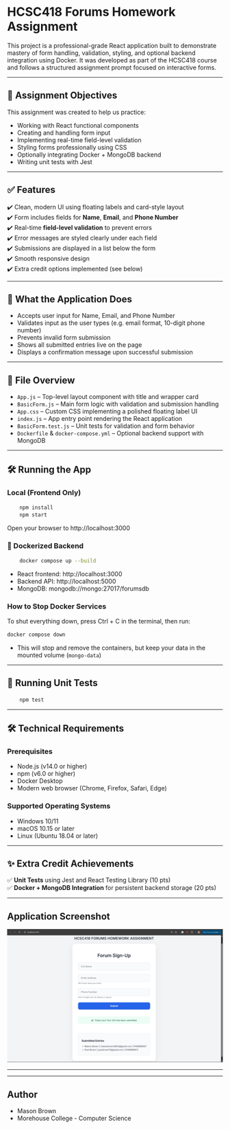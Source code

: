 # HCSC418 Forums Homework Assignment

This project is a professional-grade React application built to demonstrate mastery of form handling, validation, styling, and optional backend integration using Docker. It was developed as part of the HCSC418 course and follows a structured assignment prompt focused on interactive forms.

---

## 🎯 Assignment Objectives

This assignment was created to help us practice:

- Working with React functional components
- Creating and handling form input
- Implementing real-time field-level validation
- Styling forms professionally using CSS
- Optionally integrating Docker + MongoDB backend
- Writing unit tests with Jest

---

## ✅ Features

✔️ Clean, modern UI using floating labels and card-style layout  
✔️ Form includes fields for **Name**, **Email**, and **Phone Number**  
✔️ Real-time **field-level validation** to prevent errors  
✔️ Error messages are styled clearly under each field  
✔️ Submissions are displayed in a list below the form  
✔️ Smooth responsive design  
✔️ Extra credit options implemented (see below)

---

## 🚀 What the Application Does

- Accepts user input for Name, Email, and Phone Number
- Validates input as the user types (e.g. email format, 10-digit phone number)
- Prevents invalid form submission
- Shows all submitted entries live on the page
- Displays a confirmation message upon successful submission

---

## 📂 File Overview

- `App.js` – Top-level layout component with title and wrapper card
- `BasicForm.js` – Main form logic with validation and submission handling
- `App.css` – Custom CSS implementing a polished floating label UI
- `index.js` – App entry point rendering the React application
- `BasicForm.test.js` – Unit tests for validation and form behavior
- `Dockerfile` & `docker-compose.yml` – Optional backend support with MongoDB

---

## 🛠️ Running the App

### Local (Frontend Only)

```bash
    npm install
    npm start
```

Open your browser to http://localhost:3000

### 🐳 Dockerized Backend

```bash
    docker compose up --build
```

- React frontend: http://localhost:3000
- Backend API: http://localhost:5000
- MongoDB: mongodb://mongo:27017/forumsdb

### How to Stop Docker Services

To shut everything down, press Ctrl + C in the terminal, then run:

```bash
docker compose down
```

- This will stop and remove the containers, but keep your data in the mounted volume (`mongo-data`)

---

## 🧪 Running Unit Tests

```bash
    npm test
```

---

## 🛠️ Technical Requirements

### Prerequisites

- Node.js (v14.0 or higher)
- npm (v6.0 or higher)
- Docker Desktop
- Modern web browser (Chrome, Firefox, Safari, Edge)

### Supported Operating Systems

- Windows 10/11
- macOS 10.15 or later
- Linux (Ubuntu 18.04 or later)

---

## ✨ Extra Credit Achievements

✅ **Unit Tests** using Jest and React Testing Library (10 pts)  
✅ **Docker + MongoDB Integration** for persistent backend storage (20 pts)

---

## Application Screenshot

![HCSC-418 Forums Assignment](./ForumsHW-AppImage.jpg)

---

---

## Author

- Mason Brown
- Morehouse College - Computer Science

